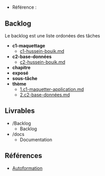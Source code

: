 #  

- Référence :   

 

## Backlog 

Le backlog est une liste ordonées des tâches 

- **c1-maquettage** 
  - [c1-hussein-bouik.md](./Backlog/c1-maquettage/c1-hussein-bouik.md) 
- **c2-base-données** 
  - [c2-hussein-bouik.md](./Backlog/c2-base-données/c2-hussein-bouik.md) 
- **chapitre** 
- **exposé** 
- **sous-tâche** 
- **thème** 
  - [1.c1-maquetter-application.md](./Backlog/thème/1.c1-maquetter-application.md) 
  - [2.c2-base-données.md](./Backlog/thème/2.c2-base-données.md) 
## Livrables 

 

- /Backlog 
  - Backlog 
- /docs 
  - Documentation 
## Références 

 

- [Autoformation](#) 

